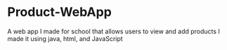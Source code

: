 # Product-WebApp
A web app I made for school that allows users to view and add products
I made it using java, html, and JavaScript
